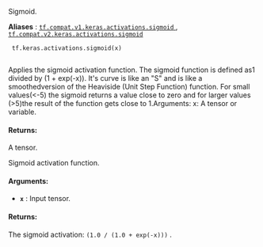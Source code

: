 Sigmoid.

**Aliases** : [ `tf.compat.v1.keras.activations.sigmoid` ](/api_docs/python/tf/keras/activations/sigmoid), [ `tf.compat.v2.keras.activations.sigmoid` ](/api_docs/python/tf/keras/activations/sigmoid)

```
 tf.keras.activations.sigmoid(x)
 
```

Applies the sigmoid activation function. The sigmoid function is defined as1 divided by (1 + exp(-x)). It's curve is like an "S" and is like a smoothedversion of the Heaviside (Unit Step Function) function. For small values(<-5) the sigmoid returns a value close to zero and for larger values (>5)the result of the function gets close to 1.Arguments:    x: A tensor or variable.

#### Returns:
A tensor.

Sigmoid activation function.

#### Arguments:
- **`x`** : Input tensor.


#### Returns:
The sigmoid activation:  `(1.0 / (1.0 + exp(-x)))` .

